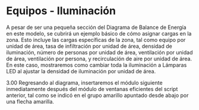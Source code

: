 # Equipos - Iluminación

A pesar de ser una pequeña sección del Diagrama de Balance de Energía en este modelo, se cubrirá un ejemplo básico de cómo asignar cargas en la zona. Esto incluye las cargas específicas de la zona, tal como equipo por unidad de área, tasa de infiltración por unidad de área, densidad de iluminación, número de personas por unidad de área, ventilación por unidad de área, ventilación por persona, y recirculación de aire por unidad de área. En este caso, mostraremos como cambiar toda la iluminación a Lámparas LED al ajustar la densidad de iluminación por unidad de área.

3.00 Regresando al diagrama, insertaremos el módulo siguiente inmediatamente después del módulo de ventanas eficientes del script anterior, tal como se indicó en el grupo amarillo apuntado desde abajo por una flecha amarilla. 

